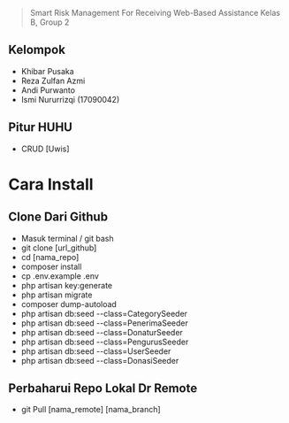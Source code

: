 >   Smart Risk Management For Receiving Web-Based Assistance 
>   Kelas B, Group 2

## Kelompok
-   Khibar Pusaka
-   Reza Zulfan Azmi
-   Andi Purwanto
-   Ismi Nururrizqi (17090042)

## Pitur HUHU
-   CRUD [Uwis]


# Cara Install

## Clone Dari Github
-   Masuk terminal / git bash
-   git clone [url_github]
-   cd [nama_repo]
-   composer install
-   cp .env.example .env
-   php artisan key:generate
-   php artisan migrate
-   composer dump-autoload
-   php artisan db:seed --class=CategorySeeder
-   php artisan db:seed --class=PenerimaSeeder
-   php artisan db:seed --class=DonaturSeeder
-   php artisan db:seed --class=PengurusSeeder
-   php artisan db:seed --class=UserSeeder
-   php artisan db:seed --class=DonasiSeeder

## Perbaharui Repo Lokal Dr Remote
-   git Pull [nama_remote] [nama_branch]
